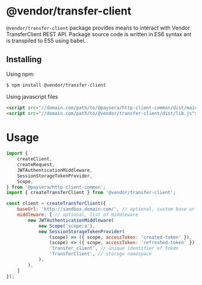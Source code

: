 # @vendor/transfer-client

`@vendor/transfer-client` package provides means to interact with Vendor TransferClient REST API.
Package source code is written in ES6 syntax ant is transpiled to ES5 using babel.

## Installing
Using npm:
```bash
$ npm install @vendor/transfer-client
```

Using javascript files
```html
<script src="//domain.com/path/to/@paysera/http-client-common/dist/main.js"></script>
<script src="//domain.com/path/to/@vendor/transfer-client/dist/lib.js"></script>
```

# Usage
```js
import {
    createClient,
    createRequest,
    JWTAuthenticationMiddleware,
    SessionStorageTokenProvider,
    Scope,
} from '@paysera/http-client-common';
import { createTransferClient } from '@vendor/transfer-client';

const client = createTransferClient({
    baseUrl: 'http://sandbox.domain.com/', // optional, custom base url
    middleware: [ // optional, list of middleware
        new JWTAuthenticationMiddleware(
            new Scope('scope:a'),
            new SessionStorageTokenProvider(
                (scope) => ({ scope, accessToken: 'created-token' }),
                (scope) => ({ scope, accessToken: 'refreshed-token' }),
                'transfer_client', // unique identifier of token
                'TransferClient', // storage namespace
            ),
        ),
    ]
});
```
